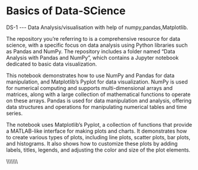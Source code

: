 # Basics of Data-SCience


DS-1 --- Data Analysis/visualisation with help of numpy,pandas,Matplotlib.

The repository you’re referring to is a comprehensive resource for data science, with a specific focus on data analysis using Python libraries such as Pandas and NumPy. 
The repository includes a folder named “Data Analysis with Pandas and NumPy”, which contains a Jupyter notebook dedicated to basic data visualization.

This notebook demonstrates how to use NumPy and Pandas for data manipulation, and Matplotlib’s Pyplot for data visualization.
NumPy is used for numerical computing and supports multi-dimensional arrays and matrices, along with a large collection of mathematical functions to operate on these arrays. 
Pandas is used for data manipulation and analysis, offering data structures and operations for manipulating numerical tables and time series.

The notebook uses Matplotlib’s Pyplot, a collection of functions that provide a MATLAB-like interface for making plots and charts.
It demonstrates how to create various types of plots, including line plots, scatter plots, bar plots, and histograms. It also shows how to customize these plots by adding labels, titles, legends, and adjusting the color and size of the plot elements.



\\\\\\\\\\\\\
